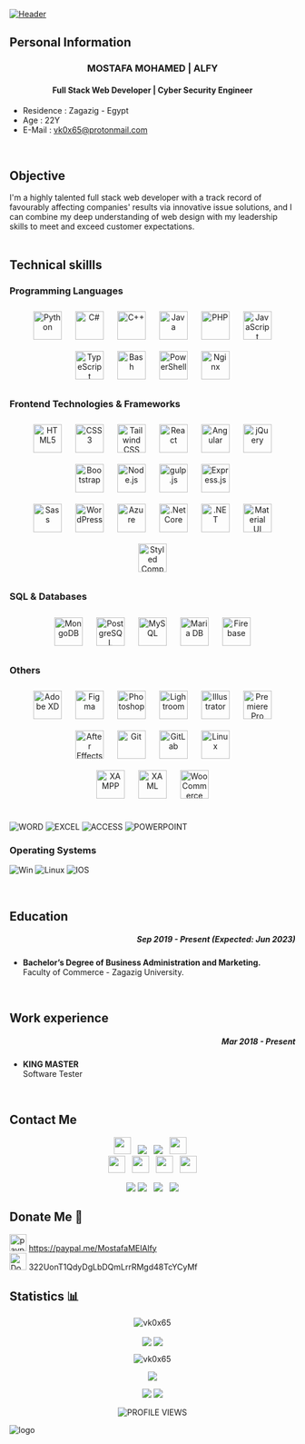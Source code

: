 [![Header](https://i.imgur.com/leP3pd1.jpg)](https://twitter.com/vk0x65)
<br/> 

## Personal Information
### **<div align="center"> MOSTAFA MOHAMED  |  ALFY </div>**  
#### <div align="center">Full Stack Web Developer | Cyber Security Engineer</div>  
- Residence : Zagazig - Egypt
- Age : 22Y
- E-Mail : vk0x65@protonmail.com
<br/>

## Objective
I'm a highly talented full stack web developer with a track record of favourably affecting companies' results via innovative issue solutions, and I can combine my deep understanding of web design with my leadership skills to meet and exceed customer expectations.
<br/><br/>

## Technical skillls
### Programming Languages
<div align="center"> 
<img style="margin: 10px" src="https://profilinator.rishav.dev/skills-assets/python-original.svg" alt="Python" height="50" />  
<img style="margin: 10px" src="https://profilinator.rishav.dev/skills-assets/csharp-original.svg" alt="C#" height="50" />  
<img style="margin: 10px" src="https://profilinator.rishav.dev/skills-assets/cplusplus-original.svg" alt="C++" height="50" /> 
<img style="margin: 10px" src="https://profilinator.rishav.dev/skills-assets/java-original-wordmark.svg" alt="Java" height="50" /> 
<img style="margin: 10px" src="https://profilinator.rishav.dev/skills-assets/php-original.svg" alt="PHP" height="50" /> 
<img style="margin: 10px" src="https://profilinator.rishav.dev/skills-assets/javascript-original.svg" alt="JavaScript" height="50" />  
<img style="margin: 10px" src="https://profilinator.rishav.dev/skills-assets/typescript-original.svg" alt="TypeScript" height="50" /> 
<img style="margin: 10px" src="https://profilinator.rishav.dev/skills-assets/gnu_bash-icon.svg" alt="Bash" height="50" /> 
<img style="margin: 10px" src="https://profilinator.rishav.dev/skills-assets/powershell.png" alt="PowerShell" height="50" /> 
<img style="margin: 10px" src="https://profilinator.rishav.dev/skills-assets/nginx-original.svg" alt="Nginx" height="50" /> 
</div>
 
 ### Frontend Technologies & Frameworks  
<div align="center">  
<img style="margin: 10px" src="https://profilinator.rishav.dev/skills-assets/html5-original-wordmark.svg" alt="HTML5" height="50" />  
<img style="margin: 10px" src="https://profilinator.rishav.dev/skills-assets/css3-original-wordmark.svg" alt="CSS3" height="50" />  
<img style="margin: 10px" src="https://profilinator.rishav.dev/skills-assets/tailwindcss.svg" alt="Tailwind CSS" height="50" />  
<img style="margin: 10px" src="https://profilinator.rishav.dev/skills-assets/react-original-wordmark.svg" alt="React" height="50" />  
<img style="margin: 10px" src="https://profilinator.rishav.dev/skills-assets/angularjs-original.svg" alt="Angular" height="50" />  
<img style="margin: 10px" src="https://profilinator.rishav.dev/skills-assets/jquery.png" alt="jQuery" height="50" />  
<img style="margin: 10px" src="https://profilinator.rishav.dev/skills-assets/bootstrap-plain.svg" alt="Bootstrap" height="50" />  
<img style="margin: 10px" src="https://profilinator.rishav.dev/skills-assets/nodejs-original-wordmark.svg" alt="Node.js" height="50" />  
<img style="margin: 10px" src="https://profilinator.rishav.dev/skills-assets/gulp-plain.svg" alt="gulp.js" height="50" />  
<img style="margin: 10px" src="https://profilinator.rishav.dev/skills-assets/express-original-wordmark.svg" alt="Express.js" height="50" />  <br/>
<img style="margin: 10px" src="https://profilinator.rishav.dev/skills-assets/sass-original.svg" alt="Sass" height="50" />
<img style="margin: 10px" src="https://profilinator.rishav.dev/skills-assets/wordpress.png" alt="WordPress" height="50" />  
<img style="margin: 10px" src="https://profilinator.rishav.dev/skills-assets/microsoft_azure-icon.svg" alt="Azure" height="50" />  
<img style="margin: 10px" src="https://profilinator.rishav.dev/skills-assets/dotnetcore.png" alt=".Net Core" height="50" />  
<img style="margin: 10px" src="https://profilinator.rishav.dev/skills-assets/dot-net-original-wordmark.svg" alt=".NET" height="50" />  
<img style="margin: 10px" src="https://profilinator.rishav.dev/skills-assets/mui.png" alt="Material UI" height="50" />  
<img style="margin: 10px" src="https://profilinator.rishav.dev/skills-assets/styled-components.png" alt="Styled Components" height="50" />  
</div> 

 ### SQL & Databases  
<div align="center">  
<img style="margin: 10px" src="https://profilinator.rishav.dev/skills-assets/mongodb-original-wordmark.svg" alt="MongoDB" height="50" />  
<img style="margin: 10px" src="https://profilinator.rishav.dev/skills-assets/postgresql-original-wordmark.svg" alt="PostgreSQL" height="50" />  
<img style="margin: 10px" src="https://profilinator.rishav.dev/skills-assets/mysql-original-wordmark.svg" alt="MySQL" height="50" />  
<img style="margin: 10px" src="https://profilinator.rishav.dev/skills-assets/mariadb.png" alt="Maria DB" height="50" />  
<img style="margin: 10px" src="https://profilinator.rishav.dev/skills-assets/firebase.png" alt="Firebase" height="50" />  
</div>  

### Others  
<div align="center">  
<img style="margin: 10px" src="https://profilinator.rishav.dev/skills-assets/adobexd.png" alt="Adobe XD" height="50" />  
<img style="margin: 10px" src="https://profilinator.rishav.dev/skills-assets/figma-icon.svg" alt="Figma" height="50" />  
<img style="margin: 10px" src="https://profilinator.rishav.dev/skills-assets/photoshop-plain.svg" alt="Photoshop" height="50" />  
<img style="margin: 10px" src="https://profilinator.rishav.dev/skills-assets/lightroom.png" alt="Lightroom" height="50" />  
<img style="margin: 10px" src="https://profilinator.rishav.dev/skills-assets/adobe_illustrator-icon.svg" alt="Illustrator" height="50" /> 
<img style="margin: 10px" src="https://profilinator.rishav.dev/skills-assets/adobepremierepro.png" alt="Premiere Pro" height="50" />  
<img style="margin: 10px" src="https://profilinator.rishav.dev/skills-assets/aftereffects.png" alt="After Effects" height="50" />
<img style="margin: 10px" src="https://profilinator.rishav.dev/skills-assets/git-scm-icon.svg" alt="Git" height="50" />
<img style="margin: 10px" src="https://profilinator.rishav.dev/skills-assets/gitlab.svg" alt="GitLab" height="50" />
<img style="margin: 10px" src="https://profilinator.rishav.dev/skills-assets/linux-original.svg" alt="Linux" height="50" />  <br/>
<img style="margin: 10px" src="https://profilinator.rishav.dev/skills-assets/xampp.png" alt="XAMPP" height="50" />
<img style="margin: 10px" src="https://profilinator.rishav.dev/skills-assets/xaml.png" alt="XAML" height="50" />  
<img style="margin: 10px" src="https://profilinator.rishav.dev/skills-assets/woocommerce.png" alt="WooCommerce" height="50" />
</div>  

<br/>  

![WORD](https://img.shields.io/badge/Microsoft%20Word-2B579A?logo=microsoft-word&logoColor=white&style=for-the-badge)
![EXCEL](https://img.shields.io/badge/Microsoft%20Excel-217346?logo=microsoft-excel&logoColor=white&style=for-the-badge )
![ACCESS](https://img.shields.io/badge/Microsoft%20Access-A4373A?logo=microsoft-access&logoColor=white&style=for-the-badge)
![POWERPOINT](https://img.shields.io/badge/Microsoft%20PowerPoint-B7472A?logo=microsoft-powerpoint&logoColor=white&style=for-the-badge)

### Operating Systems

![Win](https://img.shields.io/badge/windows-0078D6?logo=windows&logoColor=white&style=for-the-badge)
![Linux](https://img.shields.io/badge/OS-Linux-informational?style=for-the-badge&logo=linux&logoColor=white&color=2bbc8a)
![IOS](https://img.shields.io/badge/iOS-000000?logo=ios&logoColor=white&style=for-the-badge)

<br/>  

## Education
##### <div align="right">Sep 2019 - Present (Expected: Jun 2023)</div>  

- **Bachelor’s Degree of Business Administration and Marketing.**  
Faculty of Commerce - Zagazig University.  

<br/>  

## Work experience
##### <div align="right">Mar 2018 - Present</div>  

- **KING MASTER**  
Software Tester


<br/> 

## Contact Me
<p align='center'>
<a href="https://www.facebook.com/vk0x65"><img height="30" src="https://img.shields.io/badge/facebook-%231877F2.svg?&style=for-the-badge&logo=facebook&logoColor=white "></a>&nbsp;&nbsp;
<a href="http://m.me/vk0x65"><img src="https://img.shields.io/badge/messenger-00B2FF?&style=for-the-badge&logo=messenger&logoColor=white"/></a>&nbsp;&nbsp;
<a href="https://wa.me/#?text=vk0x65?"><img src="https://img.shields.io/badge/WHATSAPP-25D366?&style=for-the-badge&logo=whatsapp&logoColor=white"/></a>&nbsp;&nbsp;
<a href="https://t.me/vk0x65"><img height="30" src="https://img.shields.io/badge/Chat%20on-Telegram-brightgreen.svg?&style=for-the-badge"></a>&nbsp;&nbsp;
<br/>
<a href="https://twitter.com/vk0x65"><img height="30" src="https://img.shields.io/badge/twitter-%231DA1F2.svg?&style=for-the-badge&logo=twitter&logoColor=white"></a>&nbsp;&nbsp;
<a href="https://www.buymeacoffee.com/vk0x65"><img height="30" src="https://www.buymeacoffee.com/assets/img/custom_images/orange_img.png"></a>&nbsp;&nbsp;
<a href="https://www.linkedin.com/in/vk0x65/"><img height="30" src="https://img.shields.io/badge/linkedin-%230077B5.svg?&style=for-the-badge&logo=linkedin&logoColor=white"></a>&nbsp;&nbsp;
<a href="mailto:vk0x65@protonmail.com"><img height="30" src="https://img.shields.io/badge/gmail-D14836?&style=for-the-badge&logo=gmail&logoColor=white"</a></p>
<p align='center'>
<a href="https://www.youtube.com/channel/UCd3TA7R_P5NH6i7gXklsR1A"><img src="https://img.shields.io/badge/youtube-%23FF0000.svg?&style=for-the-badge&logo=youtube&logoColor=white"/></a>
<a href="https://discord.gg/pa975sTdfG"><img src="https://img.shields.io/badge/ALFY DISCORD SERVER%20-%237289DA.svg?&style=for-the-badge&logo=discord&logoColor=white"/></a>&nbsp;&nbsp;
<a href="https://stackoverflow.com/users/11227499/vk0x65"><img src="https://img.shields.io/badge/-Stack%20overflow-FE7A16?style=for-the-badge&logo=stack-overflow&logoColor=white"/></a>&nbsp;&nbsp;
<a href="https://www.hackerrank.com/vk0x65"><img src="https://img.shields.io/badge/-Hackerrank-2EC866?style=for-the-badge&logo=HackerRank&logoColor=white"/></a></p>


## Donate Me 💸 ##
<a href="https://paypal.me/MostafaMElAlfy?locale.x=ar_EG"><img height="30" src="https://img.shields.io/badge/paypal-%2300457C.svg?&style=for-the-badge&logo=paypal&logoColor=white" alt="paypal.me/MostafaMElAlfy"></a>    https://paypal.me/MostafaMElAlfy
<br/>
<a href="https://www.coinbase.com/price"><img height="30" src="https://img.shields.io/badge/bitcoin-%23000000.svg?&style=for-the-badge&logo=bitcoin&logoColor=white" alt="Donate by BitCoin on : 322UonT1QdyDgLbDQmLrrRMgd48TcYCyMf"></a>    322UonT1QdyDgLbDQmLrrRMgd48TcYCyMf


## Statistics 📊 ## 
<div align="center"> 
<p align="center"><img src="https://github-profile-trophy.vercel.app/?username=vk0x65&theme=nord&no-bg=true&no-frame=true" alt="vk0x65" /></a> </p>
<img src="https://github-readme-stats.vercel.app/api/top-langs/?username=vk0x65&hide_border=true&layout=compact" align="center" />  
<img src="https://github-readme-stats.vercel.app/api?username=vk0x65&show_icons=true&count_private=true&hide_border=true" align="center" />
<p><img align="center" src="https://github-readme-streak-stats.herokuapp.com/?user=vk0x65&" alt="vk0x65" /></p>
<p align='center'>
<p align="center"><img href="https://twitter.com/vk0x65" src="https://i.imgur.com/JLH0EDw.gif"></p>

<a href="https://twitter.com/vk0x65"><img src="http://ForTheBadge.com/images/badges/built-with-love.svg?&style=for-the-badge&logo=discord&logoColor=white"/></a>
<a href="https://GitHub.com/vk0x65/"><img src="http://ForTheBadge.com/images/badges/makes-people-smile.svg?&style=for-the-badge&logo=discord&logoColor=white"/></a>
</div> 
<div align="center">
 
![PROFILE VIEWS](https://komarev.com/ghpvc/?username=vk0x65&&label=PROFILE+VIEWS&style=for-the-badge&color=blue&base=103296)
</div>

![logo](https://i.imgur.com/EsmKlPi.gif)
<br/>
